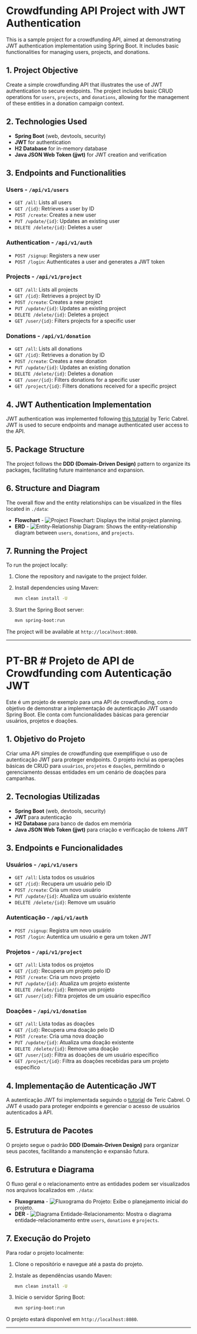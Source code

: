 # Crowdfunding API Project with JWT Authentication

This is a sample project for a crowdfunding API, aimed at demonstrating JWT authentication implementation using Spring Boot. It includes basic functionalities for managing users, projects, and donations.

## 1. Project Objective

Create a simple crowdfunding API that illustrates the use of JWT authentication to secure endpoints. The project includes basic CRUD operations for `users`, `projects`, and `donations`, allowing for the management of these entities in a donation campaign context.

## 2. Technologies Used

- **Spring Boot** (web, devtools, security)
- **JWT** for authentication
- **H2 Database** for in-memory database
- **Java JSON Web Token (jjwt)** for JWT creation and verification

## 3. Endpoints and Functionalities

### Users - `/api/v1/users`
- `GET /all`: Lists all users
- `GET /{id}`: Retrieves a user by ID
- `POST /create`: Creates a new user
- `PUT /update/{id}`: Updates an existing user
- `DELETE /delete/{id}`: Deletes a user

### Authentication - `/api/v1/auth`
- `POST /signup`: Registers a new user
- `POST /login`: Authenticates a user and generates a JWT token

### Projects - `/api/v1/project`
- `GET /all`: Lists all projects
- `GET /{id}`: Retrieves a project by ID
- `POST /create`: Creates a new project
- `PUT /update/{id}`: Updates an existing project
- `DELETE /delete/{id}`: Deletes a project
- `GET /user/{id}`: Filters projects for a specific user

### Donations - `/api/v1/donation`
- `GET /all`: Lists all donations
- `GET /{id}`: Retrieves a donation by ID
- `POST /create`: Creates a new donation
- `PUT /update/{id}`: Updates an existing donation
- `DELETE /delete/{id}`: Deletes a donation
- `GET /user/{id}`: Filters donations for a specific user
- `GET /project/{id}`: Filters donations received for a specific project

## 4. JWT Authentication Implementation

JWT authentication was implemented following [this tutorial](https://medium.com/@tericcabrel/implement-jwt-authentication-in-a-spring-boot-3-application-5839e4fd8fac) by Teric Cabrel. JWT is used to secure endpoints and manage authenticated user access to the API.

## 5. Package Structure

The project follows the **DDD (Domain-Driven Design)** pattern to organize its packages, facilitating future maintenance and expansion.

## 6. Structure and Diagram

The overall flow and the entity relationships can be visualized in the files located in `./data`:
- **Flowchart** - ![Project Flowchart](./data/print.png): Displays the initial project planning.
- **ERD** - ![Entity-Relationship Diagram](./data/print02.png): Shows the entity-relationship diagram between `users`, `donations`, and `projects`.

## 7. Running the Project

To run the project locally:

1. Clone the repository and navigate to the project folder.
2. Install dependencies using Maven:

    ```bash
    mvn clean install -U
    ```

3. Start the Spring Boot server:

    ```bash
    mvn spring-boot:run
    ```

The project will be available at `http://localhost:8080`.

-----------------------------
# PT-BR # Projeto de API de Crowdfunding com Autenticação JWT

Este é um projeto de exemplo para uma API de crowdfunding, com o objetivo de demonstrar a implementação de autenticação JWT usando Spring Boot. Ele conta com funcionalidades básicas para gerenciar usuários, projetos e doações.

## 1. Objetivo do Projeto

Criar uma API simples de crowdfunding que exemplifique o uso de autenticação JWT para proteger endpoints. O projeto inclui as operações básicas de CRUD para `usuários`, `projetos` e `doações`, permitindo o gerenciamento dessas entidades em um cenário de doações para campanhas.

## 2. Tecnologias Utilizadas

- **Spring Boot** (web, devtools, security)
- **JWT** para autenticação
- **H2 Database** para banco de dados em memória
- **Java JSON Web Token (jjwt)** para criação e verificação de tokens JWT

## 3. Endpoints e Funcionalidades

### Usuários - `/api/v1/users`
- `GET /all`: Lista todos os usuários
- `GET /{id}`: Recupera um usuário pelo ID
- `POST /create`: Cria um novo usuário
- `PUT /update/{id}`: Atualiza um usuário existente
- `DELETE /delete/{id}`: Remove um usuário

### Autenticação - `/api/v1/auth`
- `POST /signup`: Registra um novo usuário
- `POST /login`: Autentica um usuário e gera um token JWT

### Projetos - `/api/v1/project`
- `GET /all`: Lista todos os projetos
- `GET /{id}`: Recupera um projeto pelo ID
- `POST /create`: Cria um novo projeto
- `PUT /update/{id}`: Atualiza um projeto existente
- `DELETE /delete/{id}`: Remove um projeto
- `GET /user/{id}`: Filtra projetos de um usuário específico

### Doações - `/api/v1/donation`
- `GET /all`: Lista todas as doações
- `GET /{id}`: Recupera uma doação pelo ID
- `POST /create`: Cria uma nova doação
- `PUT /update/{id}`: Atualiza uma doação existente
- `DELETE /delete/{id}`: Remove uma doação
- `GET /user/{id}`: Filtra as doações de um usuário específico
- `GET /project/{id}`: Filtra as doações recebidas para um projeto específico

## 4. Implementação de Autenticação JWT

A autenticação JWT foi implementada seguindo o [tutorial](https://medium.com/@tericcabrel/implement-jwt-authentication-in-a-spring-boot-3-application-5839e4fd8fac) de Teric Cabrel. O JWT é usado para proteger endpoints e gerenciar o acesso de usuários autenticados à API.

## 5. Estrutura de Pacotes

O projeto segue o padrão **DDD (Domain-Driven Design)** para organizar seus pacotes, facilitando a manutenção e expansão futura.

## 6. Estrutura e Diagrama

O fluxo geral e o relacionamento entre as entidades podem ser visualizados nos arquivos localizados em `./data`:
- **Fluxograma** - ![Fluxograma do Projeto](./data/print.png): Exibe o planejamento inicial do projeto.
- **DER** - ![Diagrama Entidade-Relacionamento](./data/print02.png): Mostra o diagrama entidade-relacionamento entre `users`, `donations` e `projects`.

## 7. Execução do Projeto

Para rodar o projeto localmente:

1. Clone o repositório e navegue até a pasta do projeto.
2. Instale as dependências usando Maven:

    ```bash
    mvn clean install -U
    ```

3. Inicie o servidor Spring Boot:

    ```bash
    mvn spring-boot:run
    ```

O projeto estará disponível em `http://localhost:8080`.

---

